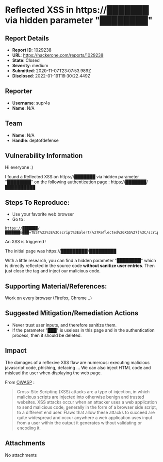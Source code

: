# Reflected XSS in https://███████ via hidden parameter "████████"

## Report Details
- **Report ID**: 1029238
- **URL**: https://hackerone.com/reports/1029238
- **State**: Closed
- **Severity**: medium
- **Submitted**: 2020-11-07T23:07:53.989Z
- **Disclosed**: 2022-01-19T19:30:22.449Z

## Reporter
- **Username**: supr4s
- **Name**: N/A

## Team
- **Name**: N/A
- **Handle**: deptofdefense

## Vulnerability Information
Hi everyone :)

I found a Reflected XSS on https://███████ via hidden parameter "████████" on the following authentication page : https://███████/██████████


## Steps To Reproduce:

- Use your favorite web browser
- Go to : 
```
https://███████/███████&███=TEST%22%3E%3Cscript%3Ealert(%27Reflected%20XSS%27)%3C/script%3E
```

An XSS is triggered !

The initial page was https://█████████/█████████

With a little research, you can find a hidden parameter "████████" which is directly reflected in the source code **without sanitize user entries**. Then just close the tag and inject our malicious code.

## Supporting Material/References:
Work on every browser (Firefox, Chrome ..)

## Suggested Mitigation/Remediation Actions

- Never trust user inputs, and therefore sanitize them.
- If the parameter "███" is useless in this page and in the authentication process, then it should be deleted.

## Impact

The damages of a reflexive XSS flaw are numerous: executing malicious javascript code, phishing, defacing ... We can also inject HTML code and mislead the user when displaying the web page.

From [OWASP](https://owasp.org/www-community/attacks/xss/) :

>Cross-Site Scripting (XSS) attacks are a type of injection, in which malicious scripts are injected into otherwise benign and trusted websites. XSS attacks occur when an attacker uses a web application to send malicious code, generally in the form of a browser side script, to a different end user. Flaws that allow these attacks to succeed are quite widespread and occur anywhere a web application uses input from a user within the output it generates without validating or encoding it.

## Attachments
No attachments
